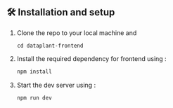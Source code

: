 ## 🛠 Installation and setup

1. Clone the repo to your local machine and 
   ```
   cd dataplant-frontend
   ```
2. Install the required dependency for frontend using :

   ```javascript
   npm install
   ```

3. Start the dev server using :

   ```javascript
   npm run dev
   ```
